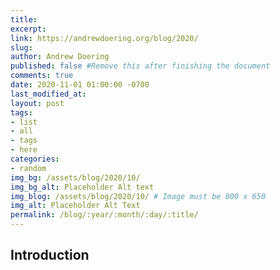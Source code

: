 ```yaml
---
title: 
excerpt: 
link: https://andrewdoering.org/blog/2020/
slug: 
author: Andrew Doering
published: false #Remove this after finishing the document
comments: true
date: 2020-11-01 01:00:00 -0700
last_modified_at: 
layout: post
tags:
- list
- all
- tags
- here
categories:
- random
img_bg: /assets/blog/2020/10/
img_bg_alt: Placeholder Alt text
img_blog: /assets/blog/2020/10/ # Image must be 800 x 650
img_alt: Placeholder Alt Text
permalink: /blog/:year/:month/:day/:title/
---
```



## Introduction

